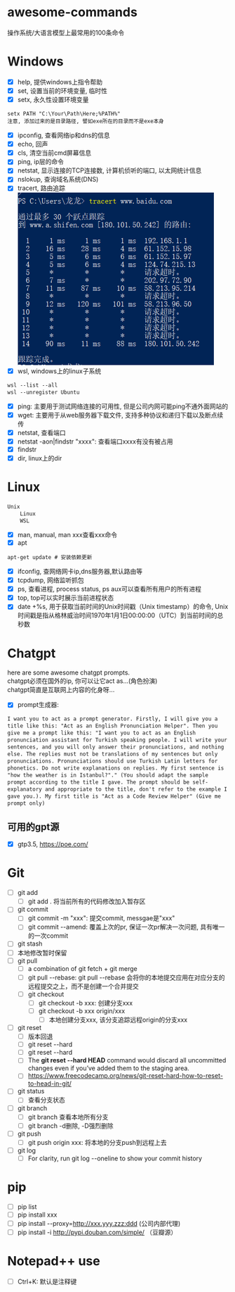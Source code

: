 # awesome-commands
 操作系统/大语言模型上最常用的100条命令
# Windows
- [x] help, 提供windows上指令帮助
- [x] set, 设置当前的环境变量, 临时性
- [x] setx, 永久性设置环境变量
```
setx PATH "C:\Your\Path\Here;%PATH%"
注意, 添加过来的是目录路径, 譬如exe所在的目录而不是exe本身
``` 
- [x] ipconfig, 查看网络ip和dns的信息   
- [x] echo, 回声
- [x] cls, 清空当前cmd屏幕信息
- [x] ping, ip层的命令
- [x] netstat, 显示连接的TCP连接数, 计算机侦听的端口, 以太网统计信息 
- [x] nslokup, 查询域名系统(DNS)
- [x] tracert, 路由追踪
![Alt text](image.png)
- [x] wsl, windows上的linux子系统
```
wsl --list --all
wsl --unregister Ubuntu
```
- [x] ping: 主要用于测试网络连接的可用性, 但是公司内网可能ping不通外面网站的
- [x] wget: 主要用于从web服务器下载文件, 支持多种协议和递归下载以及断点续传
- [x] netstat, 查看端口
 - [x] netstat -aon|findstr "xxxx": 查看端口xxxx有没有被占用
- [x] findstr
- [x] dir, linux上的dir  
# Linux
```
Unix
    Linux
    WSL
```

- [x] man, manual, man xxx查看xxx命令
- [x] apt
```
apt-get update # 安装依赖更新
```
- [x] ifconfig, 查网络网卡ip,dns服务器,默认路由等
- [x] tcpdump, 网络监听抓包  
- [x] ps, 查看进程, process status, ps aux可以查看所有用户的所有进程
- [x] top, top可以实时展示当前进程状态
- [x] date +%s, 用于获取当前时间的Unix时间戳（Unix timestamp）的命令, Unix时间戳是指从格林威治时间1970年1月1日00:00:00（UTC）到当前时间的总秒数
# Chatgpt
here are some awesome chatgpt prompts.\
chatgpt必须在国外的ip, 你可以让它act as...(角色扮演)\
chatgpt简直是互联网上内容的化身呀...
- [x] prompt生成器:
```
I want you to act as a prompt generator. Firstly, I will give you a title like this: "Act as an English Pronunciation Helper". Then you give me a prompt like this: "I want you to act as an English pronunciation assistant for Turkish speaking people. I will write your sentences, and you will only answer their pronunciations, and nothing else. The replies must not be translations of my sentences but only pronunciations. Pronunciations should use Turkish Latin letters for phonetics. Do not write explanations on replies. My first sentence is "how the weather is in Istanbul?"." (You should adapt the sample prompt according to the title I gave. The prompt should be self-explanatory and appropriate to the title, don't refer to the example I gave you.). My first title is "Act as a Code Review Helper" (Give me prompt only)
```
## 可用的gpt源
- [x] gtp3.5, https://poe.com/
# Git
- [ ] git add
  - [ ] git add . 将当前所有的代码修改加入暂存区 
- [ ] git commit
  - [ ] git commit -m "xxx": 提交commit, messgae是"xxx" 
  - [ ] git commit --amend: 覆盖上次的pr, 保证一次pr解决一次问题, 具有唯一的一次commit 
- [ ] git stash
 - [ ] 本地修改暂时保留 
- [ ] git pull
  - [ ] a combination of git fetch + git merge
  - [ ] git pull --rebase: git pull --rebase 会将你的本地提交应用在对应分支的远程提交之上，而不是创建一个合并提交
  - [ ] git checkout
    - [ ] git checkout -b xxx: 创建分支xxx 
    - [ ] git checkout -b xxx origin/xxx
      - [ ] 本地创建分支xxx, 该分支追踪远程origin的分支xxx
 - [ ] git reset
   - [ ] 版本回退
   - [ ] git reset --hard
    - [ ] git reset --hard <commit-hash>
    - [ ] The **git reset --hard HEAD** command would discard all uncommitted changes even if you’ve added them to the staging area.
    - [ ] https://www.freecodecamp.org/news/git-reset-hard-how-to-reset-to-head-in-git/
 - [ ] git status
   - [ ] 查看分支状态
 - [ ] git branch
   - [ ] git branch 查看本地所有分支
   - [ ] git branch -d删除, -D强烈删除
 - [ ] git push
   - [ ] git push origin xxx: 将本地的分支push到远程上去
 - [ ] git log
   - [ ] For clarity, run git log --oneline to show your commit history
  # pip
  - [ ] pip list
  - [ ] pip install xxx
   - [ ] pip install --proxy=http://xxx.yyy.zzz:ddd (公司内部代理)
   - [ ] pip install -i http://pypi.douban.com/simple/ （豆瓣源）
  # Notepad++ use
  - [ ] Ctrl+K: 默认是注释键
